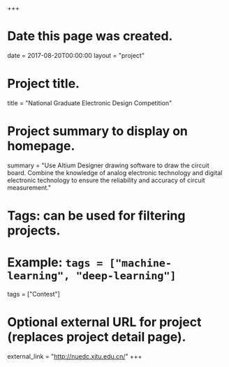 +++
# Date this page was created.
date = 2017-08-20T00:00:00
layout = "project"

# Project title.
title = "National Graduate Electronic Design Competition"

# Project summary to display on homepage.
summary = "Use Altium Designer drawing software to draw the circuit board. Combine the knowledge of analog electronic technology and digital electronic technology to ensure the reliability and accuracy of circuit measurement."

# Tags: can be used for filtering projects.
# Example: `tags = ["machine-learning", "deep-learning"]`
tags = ["Contest"]

# Optional external URL for project (replaces project detail page).
external_link = "http://nuedc.xjtu.edu.cn/"
+++
